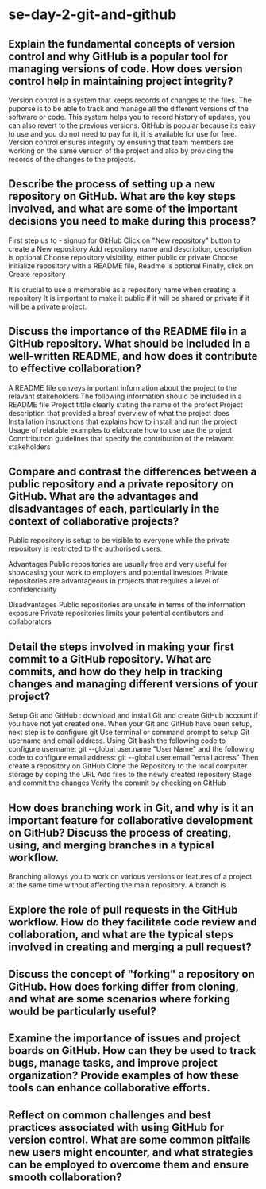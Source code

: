 # se-day-2-git-and-github
## Explain the fundamental concepts of version control and why GitHub is a popular tool for managing versions of code. How does version control help in maintaining project integrity?  
  Version control is a system that keeps records of changes to the files. The puporse is to be able to track and manage all the different versions of the software or code. This system helps you to record history of updates, you can also revert to the previous versions. 
  GitHub is popular because its easy to use and you do not need to pay for it, it is available for use for free.
  Version control ensures integrity by ensuring that team members are working on the same version of the project and also by providing the records of the changes to the projects.

## Describe the process of setting up a new repository on GitHub. What are the key steps involved, and what are some of the important decisions you need to make during this process?

First step us to - signup for GitHub
Click on "New repository" button to create a New repository
Add repository name and description, description is optional
Choose repository visibility, either public or private
Choose initialize repository with a README file, Readme is optional
Finally, click on Create repository 

It is crucial to use a memorable as a repository name when creating a repository
It is important to make it public if it will be shared or private if it will be a private project. 

## Discuss the importance of the README file in a GitHub repository. What should be included in a well-written README, and how does it contribute to effective collaboration?
A README file conveys important information about the project to the relavant stakeholders
The following information should be included in a README file
Project tittle clearly stating the name of the profect
Project description that provided a breaf overview of what the project does
Installation instructions that explains how to install and run the project
Usage of relatable examples to elaborate how to use use the project
Conntribution guidelines that specify the contribution of the relavamt stakeholders  

## Compare and contrast the differences between a public repository and a private repository on GitHub. What are the advantages and disadvantages of each, particularly in the context of collaborative projects?
Public repository is setup to be visible to everyone while the private repository is restricted to the authorised users.

Advantages
Public repositories are usually free and very useful for showcasing your work to employers and potential investors
Private repositories are advantageous in projects that requires a level of confidenciality

Disadvantages
Public repositories are unsafe in terms of the information exposure
Private repositories limits your potential contibutors and collaborators 

## Detail the steps involved in making your first commit to a GitHub repository. What are commits, and how do they help in tracking changes and managing different versions of your project?
Setup Git and GitHub : download and install Git and create GitHub account if you have not yet created one.
When your Git and GitHub have been setup, next step is to configure git
Use terminal or command prompt to setup Git username and email address.
 Using Git bash
    the following code to configure username: git --global user.name "User Name"
   and the following code to configure email address: git --global user.email         "email adress"
Then create a repository on GitHub
Clone the Repository to the local computer storage by coping the URL
Add files to the newly created repository
Stage and commit the changes
Verify the commit by checking on GitHub


## How does branching work in Git, and why is it an important feature for collaborative development on GitHub? Discuss the process of creating, using, and merging branches in a typical workflow.
Branching allowys you to work on various versions or features of a project at the same time without affecting the main repository. 
A branch is 





## Explore the role of pull requests in the GitHub workflow. How do they facilitate code review and collaboration, and what are the typical steps involved in creating and merging a pull request?

## Discuss the concept of "forking" a repository on GitHub. How does forking differ from cloning, and what are some scenarios where forking would be particularly useful?

## Examine the importance of issues and project boards on GitHub. How can they be used to track bugs, manage tasks, and improve project organization? Provide examples of how these tools can enhance collaborative efforts.

## Reflect on common challenges and best practices associated with using GitHub for version control. What are some common pitfalls new users might encounter, and what strategies can be employed to overcome them and ensure smooth collaboration?
